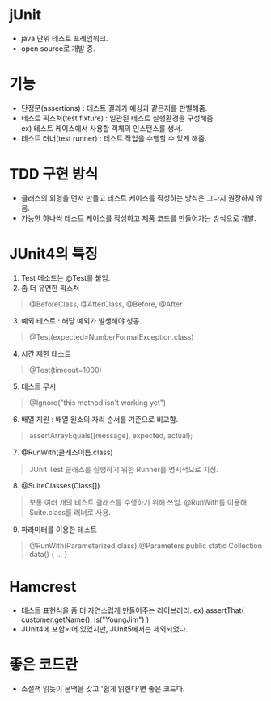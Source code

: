 # jUnit
- java 단위 테스트 프레임워크.
- open source로 개발 중.

# 기능
- 단정문(assertions) : 테스트 결과가 예상과 같은지를 판별해줌.
- 테스트 픽스쳐(test fixture) : 일관된 테스트 실행환경을 구성해줌.  
ex) 테스트 케이스에서 사용할 객체의 인스턴스를 생서.
- 테스트 러너(test runner) : 테스트 작업을 수행할 수 있게 해줌.

# TDD 구현 방식
- 클래스의 외형을 먼저 만들고 테스트 케이스를 작성하는 방식은 그다지 권장하지 않음.
- 가능한 하나씩 테스트 케이스를 작성하고 제품 코드를 만들어가는 방식으로 개발.

# JUnit4의 특징
1. Test 메소드는 @Test를 붙임.
2. 좀 더 유연한 픽스쳐  
>@BeforeClass, @AfterClass, @Before, @After
3. 예외 테스트 : 해당 예외가 발생해야 성공.
>@Test(expected=NumberFormatException.class)
4. 시간 제한 테스트     
>@Test(timeout=1000)
5. 테스트 무시
>@Ignore("this method isn't working yet")
6. 배열 지원 : 배열 원소의 자리 순서를 기준으로 비교함.
>assertArrayEquals([message], expected, actual);
7. @RunWith(클래스이름.class)
>JUnit Test 클래스를 실행하기 위한 Runner를 명시적으로 지정.
8. @SuiteClasses(Class[])
>보통 여러 개의 테스트 클래스를 수행하기 위해 쓰임.
>@RunWith를 이용해 Suite.class를 러너로 사용.
9. 파라미터를 이용한 테스트
>@RunWith(Parameterized.class)
>@Parameters
>public static Collection data() { ... }

# Hamcrest
- 테스트 표현식을 좀 더 자연스럽게 만들어주는 라이브러리.
ex) assertThat( customer.getName(), is("YoungJim") )
- JUnit4에 포함되어 있었지만, JUnit5에서는 제외되었다.

# 좋은 코드란
- 소설책 읽듯이 문맥을 갖고 '쉽게 읽힌다'면 좋은 코드다.